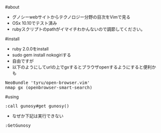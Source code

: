 #about
* グノシーwebサイトからテクノロジー分野の目次をVimで見る
* OSx 10.10でテスト済み
* rubyスクリプトのpathがイマイチわかんないので調節してください。

#install
* ruby 2.0.0をinstall
* sudo gem install nokogiriする
* 自由ですが
* 以下のようにしてurlの上でgxするとブラウザopenするようにすると便利かも 
<pre>
NeoBundle 'tyru/open-browser.vim'
nmap gx <Plug>(openbrowser-smart-search)
</pre>


#using
<pre>
:call gunosy#get_gunosy()
</pre>
* なぜか下記は実行できない
<pre>
:GetGunosy
</pre>
